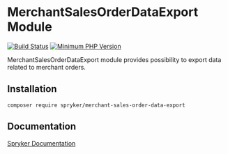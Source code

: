 # MerchantSalesOrderDataExport Module
[![Build Status](https://travis-ci.org/spryker/merchant-sales-order-data-export.svg)](https://travis-ci.org/spryker/merchant-sales-order-data-export)
[![Minimum PHP Version](https://img.shields.io/badge/php-%3E%3D%207.4-8892BF.svg)](https://php.net/)

MerchantSalesOrderDataExport module provides possibility to export data related to merchant orders.

## Installation

```
composer require spryker/merchant-sales-order-data-export
```

## Documentation

[Spryker Documentation](https://academy.spryker.com/developing_with_spryker/module_guide/modules.html)
